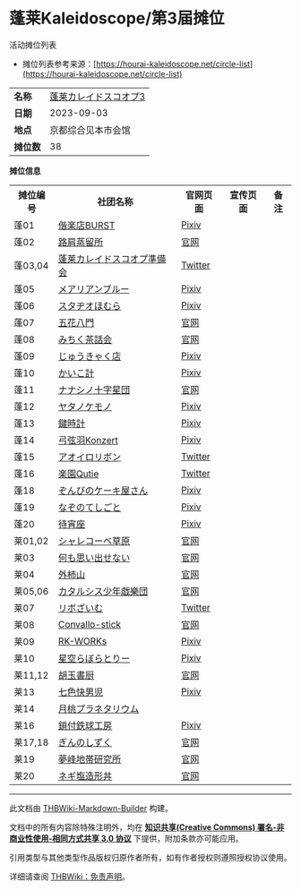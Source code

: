 # 蓬莱Kaleidoscope/第3届摊位

<!-- source html: G:\repos\THBWiki-Markdown-Builder\THBWikiMarkdown\Temp\main\6\63\ns0%3A%E8%93%AC%E8%8E%B1Kaleidoscope%2F%E7%AC%AC3%E5%B1%8A%E6%91%8A%E4%BD%8D.html -->

活动摊位列表

- 摊位列表参考来源：[https://hourai-kaleidoscope.net/circle-list](https://hourai-kaleidoscope.net/circle-list)

  
  

  


<table>

<tbody><tr>
<td><b>名称</b></td>
<td><a href="/%E8%93%AC%E8%8E%B1Kaleidoscope#3" title="蓬莱Kaleidoscope">蓬莱カレイドスコオプ3</a>
</td></tr>
<tr>
<td><b>日期</b></td>
<td>2023-09-03
</td></tr>
<tr>
<td><b>地点</b></td>
<td>京都综合见本市会馆
</td></tr>
<tr>
<td><b>摊位数</b></td>
<td>38
</td></tr></tbody></table>


 **摊位信息**   

<table><tbody><tr><th>摊位编号</th><th>社团名称</th><th>官网页面</th><th>宣传页面</th><th>备注</th></tr><tr><td id="偕楽店BURST">蓬01</td><td><a href="/index.php?title=%E5%81%95%E6%A5%BD%E5%BA%97BURST&amp;action=edit&amp;redlink=1" class="new" title="偕楽店BURST（页面不存在）">偕楽店BURST</a></td><td><a rel="nofollow" class="external text" href="https://www.pixiv.net/users/3811457">Pixiv</a></td><td></td><td></td></tr>
<tr><td id="路肩蒸留所">蓬02</td><td><a href="./路肩蒸留所.md" title="路肩蒸留所">路肩蒸留所</a></td><td><a rel="nofollow" class="external text" href="http://ktx3rl8o.starfree.jp/ktx3rl8o.html">官网</a></td><td></td><td></td></tr>
<tr><td id="蓬莱カレイドスコオプ準備会">蓬03,04</td><td><a href="/index.php?title=%E8%93%AC%E8%8E%B1%E3%82%AB%E3%83%AC%E3%82%A4%E3%83%89%E3%82%B9%E3%82%B3%E3%82%AA%E3%83%97%E6%BA%96%E5%82%99%E4%BC%9A&amp;action=edit&amp;redlink=1" class="new" title="蓬莱カレイドスコオプ準備会（页面不存在）">蓬莱カレイドスコオプ準備会</a></td><td><a rel="nofollow" class="external text" href="https://twitter.com/houraionly">Twitter</a></td><td></td><td></td></tr>
<tr><td id="メアリアンブルー">蓬05</td><td><a href="./メアリアンブルー.md" title="メアリアンブルー">メアリアンブルー</a></td><td><a rel="nofollow" class="external text" href="https://www.pixiv.net/users/3133407">Pixiv</a></td><td></td><td></td></tr>
<tr><td id="スタヂオほむら">蓬06</td><td><a href="/index.php?title=%E3%82%B9%E3%82%BF%E3%83%82%E3%82%AA%E3%81%BB%E3%82%80%E3%82%89&amp;action=edit&amp;redlink=1" class="new" title="スタヂオほむら（页面不存在）">スタヂオほむら</a></td><td><a rel="nofollow" class="external text" href="https://www.pixiv.net/users/76448344">Pixiv</a></td><td></td><td></td></tr>
<tr><td id="五花八門">蓬07</td><td><a href="./五花八門.md" title="五花八門">五花八門</a></td><td><a rel="nofollow" class="external text" href="http://circle-goka.blog.jp/">官网</a></td><td></td><td></td></tr>
<tr><td id="みちく茶話会">蓬08</td><td><a href="/index.php?title=%E3%81%BF%E3%81%A1%E3%81%8F%E8%8C%B6%E8%A9%B1%E4%BC%9A&amp;action=edit&amp;redlink=1" class="new" title="みちく茶話会（页面不存在）">みちく茶話会</a></td><td><a rel="nofollow" class="external text" href="https://michikusawakai.info/">官网</a></td><td></td><td></td></tr>
<tr><td id="じゅうきゃく店">蓬09</td><td><a href="/index.php?title=%E3%81%98%E3%82%85%E3%81%86%E3%81%8D%E3%82%83%E3%81%8F%E5%BA%97&amp;action=edit&amp;redlink=1" class="new" title="じゅうきゃく店（页面不存在）">じゅうきゃく店</a></td><td><a rel="nofollow" class="external text" href="https://www.pixiv.net/users/22892935">Pixiv</a></td><td></td><td></td></tr>
<tr><td id="かいこ計">蓬10</td><td><a href="./かいこ計.md" title="かいこ計">かいこ計</a></td><td><a rel="nofollow" class="external text" href="https://www.pixiv.net/users/19975981">Pixiv</a></td><td></td><td></td></tr>
<tr><td id="ナナシノ十字星団">蓬11</td><td><a href="./ナナシノ十字星団.md" title="ナナシノ十字星団">ナナシノ十字星団</a></td><td><a rel="nofollow" class="external text" href="http://www7a.biglobe.ne.jp/~hosizora/">官网</a></td><td></td><td></td></tr>
<tr><td id="ヤタノケモノ">蓬12</td><td><a href="/index.php?title=%E3%83%A4%E3%82%BF%E3%83%8E%E3%82%B1%E3%83%A2%E3%83%8E&amp;action=edit&amp;redlink=1" class="new" title="ヤタノケモノ（页面不存在）">ヤタノケモノ</a></td><td><a rel="nofollow" class="external text" href="https://www.pixiv.net/users/10467689">Pixiv</a></td><td></td><td></td></tr>
<tr><td id="鍵時計">蓬13</td><td><a href="./鍵時計.md" title="鍵時計">鍵時計</a></td><td><a rel="nofollow" class="external text" href="https://www.pixiv.net/users/3661955">Pixiv</a></td><td></td><td></td></tr>
<tr><td id="弓弦羽Konzert">蓬14</td><td><a href="./弓弦羽Konzert.md" title="弓弦羽Konzert">弓弦羽Konzert</a></td><td><a rel="nofollow" class="external text" href="https://www.pixiv.net/users/4212583">Pixiv</a></td><td></td><td></td></tr>
<tr><td id="アオイロリボン">蓬15</td><td><a href="/index.php?title=%E3%82%A2%E3%82%AA%E3%82%A4%E3%83%AD%E3%83%AA%E3%83%9C%E3%83%B3&amp;action=edit&amp;redlink=1" class="new" title="アオイロリボン（页面不存在）">アオイロリボン</a></td><td><a rel="nofollow" class="external text" href="https://twitter.com/usamerry_22">Twitter</a></td><td></td><td></td></tr>
<tr><td id="楽園Qutie">蓬16</td><td><a href="/index.php?title=%E6%A5%BD%E5%9C%92Qutie&amp;action=edit&amp;redlink=1" class="new" title="楽園Qutie（页面不存在）">楽園Qutie</a></td><td><a rel="nofollow" class="external text" href="https://twitter.com/Pseudo1884">Twitter</a></td><td></td><td></td></tr>
<tr><td id="ぞんびのケーキ屋さん">蓬18</td><td><a href="/index.php?title=%E3%81%9E%E3%82%93%E3%81%B3%E3%81%AE%E3%82%B1%E3%83%BC%E3%82%AD%E5%B1%8B%E3%81%95%E3%82%93&amp;action=edit&amp;redlink=1" class="new" title="ぞんびのケーキ屋さん（页面不存在）">ぞんびのケーキ屋さん</a></td><td><a rel="nofollow" class="external text" href="https://www.pixiv.net/users/17740772">Pixiv</a></td><td></td><td></td></tr>
<tr><td id="なぞのてしごと">蓬19</td><td><a href="./なぞのてしごと.md" title="なぞのてしごと">なぞのてしごと</a></td><td><a rel="nofollow" class="external text" href="https://www.pixiv.net/users/52092">Pixiv</a></td><td></td><td></td></tr>
<tr><td id="待宵座">蓬20</td><td><a href="./待宵座.md" title="待宵座">待宵座</a></td><td><a rel="nofollow" class="external text" href="https://www.pixiv.net/users/1386445">Pixiv</a></td><td></td><td></td></tr>
<tr><td id="シャレコーベ草原">莱01,02</td><td><a href="./シャレコーベ草原.md" title="シャレコーベ草原">シャレコーベ草原</a></td><td><a rel="nofollow" class="external text" href="https://www.donjuantriumph.com/">官网</a></td><td></td><td></td></tr>
<tr><td id="何も思い出せない">莱03</td><td><a href="/index.php?title=%E4%BD%95%E3%82%82%E6%80%9D%E3%81%84%E5%87%BA%E3%81%9B%E3%81%AA%E3%81%84&amp;action=edit&amp;redlink=1" class="new" title="何も思い出せない（页面不存在）">何も思い出せない</a></td><td><a rel="nofollow" class="external text" href="https://omoidasenai.com/">官网</a></td><td></td><td></td></tr>
<tr><td id="外柿山">莱04</td><td><a href="./外柿山.md" title="外柿山">外柿山</a></td><td><a rel="nofollow" class="external text" href="http://togakisan.blog.fc2.com/">官网</a></td><td></td><td></td></tr>
<tr><td id="カタルシス少年戯樂団">莱05,06</td><td><a href="./カタルシス少年戯樂団.md" title="カタルシス少年戯樂団">カタルシス少年戯樂団</a></td><td><a rel="nofollow" class="external text" href="https://www.youtube.com/channel/UCquhKNhQZP7j6eUQgssh08Q">官网</a></td><td></td><td></td></tr>
<tr><td id="リボざいむ">莱07</td><td><a href="/index.php?title=%E3%83%AA%E3%83%9C%E3%81%96%E3%81%84%E3%82%80&amp;action=edit&amp;redlink=1" class="new" title="リボざいむ（页面不存在）">リボざいむ</a></td><td><a rel="nofollow" class="external text" href="https://twitter.com/ribo76">Twitter</a></td><td></td><td></td></tr>
<tr><td id="Convallo-stick">莱08</td><td><a href="/index.php?title=Convallo-stick&amp;action=edit&amp;redlink=1" class="new" title="Convallo-stick（页面不存在）">Convallo-stick</a></td><td><a rel="nofollow" class="external text" href="http://convallostick.blog.fc2.com/">官网</a></td><td></td><td></td></tr>
<tr><td id="RK-WORKs">莱09</td><td><a href="/index.php?title=RK-WORKs&amp;action=edit&amp;redlink=1" class="new" title="RK-WORKs（页面不存在）">RK-WORKs</a></td><td><a rel="nofollow" class="external text" href="https://www.pixiv.net/users/10190204">Pixiv</a></td><td></td><td></td></tr>
<tr><td id="星空らぼらとりー">莱10</td><td><a href="/index.php?title=%E6%98%9F%E7%A9%BA%E3%82%89%E3%81%BC%E3%82%89%E3%81%A8%E3%82%8A%E3%83%BC&amp;action=edit&amp;redlink=1" class="new" title="星空らぼらとりー（页面不存在）">星空らぼらとりー</a></td><td><a rel="nofollow" class="external text" href="https://www.pixiv.net/users/33470262">Pixiv</a></td><td></td><td></td></tr>
<tr><td id="胡玉書厨">莱11,12</td><td><a href="./胡玉書厨.md" title="胡玉書厨">胡玉書厨</a></td><td><a rel="nofollow" class="external text" href="http://kodamagohan.g2.xrea.com/">官网</a></td><td></td><td></td></tr>
<tr><td id="七色快男児">莱13</td><td><a href="./七色快男児.md" title="七色快男児">七色快男児</a></td><td><a rel="nofollow" class="external text" href="https://www.pixiv.net/users/1345745">Pixiv</a></td><td></td><td></td></tr>
<tr><td id="月桃プラネタリウム">莱14</td><td><a href="/index.php?title=%E6%9C%88%E6%A1%83%E3%83%97%E3%83%A9%E3%83%8D%E3%82%BF%E3%83%AA%E3%82%A6%E3%83%A0&amp;action=edit&amp;redlink=1" class="new" title="月桃プラネタリウム（页面不存在）">月桃プラネタリウム</a></td><td></td><td></td><td></td></tr>
<tr><td id="鎖付鉄球工房">莱16</td><td><a href="/index.php?title=%E9%8E%96%E4%BB%98%E9%89%84%E7%90%83%E5%B7%A5%E6%88%BF&amp;action=edit&amp;redlink=1" class="new" title="鎖付鉄球工房（页面不存在）">鎖付鉄球工房</a></td><td><a rel="nofollow" class="external text" href="https://www.pixiv.net/users/5679984">Pixiv</a></td><td></td><td></td></tr>
<tr><td id="ぎんのしずく">莱17,18</td><td><a href="./ぎんのしずく.md" title="ぎんのしずく">ぎんのしずく</a></td><td><a rel="nofollow" class="external text" href="https://yuki.kitune.info/">官网</a></td><td></td><td></td></tr>
<tr><td id="夢峰地帯研究所">莱19</td><td><a href="/index.php?title=%E5%A4%A2%E5%B3%B0%E5%9C%B0%E5%B8%AF%E7%A0%94%E7%A9%B6%E6%89%80&amp;action=edit&amp;redlink=1" class="new" title="夢峰地帯研究所（页面不存在）">夢峰地帯研究所</a></td><td><a rel="nofollow" class="external text" href="https://www.instagram.com/yuuki_s_7245/">官网</a></td><td></td><td></td></tr>
<tr><td id="ネギ塩造形丼">莱20</td><td><a href="/index.php?title=%E3%83%8D%E3%82%AE%E5%A1%A9%E9%80%A0%E5%BD%A2%E4%B8%BC&amp;action=edit&amp;redlink=1" class="new" title="ネギ塩造形丼（页面不存在）">ネギ塩造形丼</a></td><td><a rel="nofollow" class="external text" href="https://www.tinami.com/creator/profile/61429">官网</a></td><td></td><td></td></tr></tbody></table>







---

此文档由 [THBWiki-Markdown-Builder](https://github.com/Delsin-Yu/THBWiki-Markdown-Builder) 构建。

文档中的所有内容除特殊注明外，均在 [**知识共享(Creative Commons) 署名-非商业性使用-相同方式共享 3.0 协议**](https://creativecommons.org/licenses/by-sa/3.0/deed.zh-hans) 下提供，附加条款亦可能应用。

引用类型与其他类型作品版权归原作者所有，如有作者授权则遵照授权协议使用。

详细请查阅 [THBWiki：免责声明](https://thbwiki.cc/THBWiki:%E5%85%8D%E8%B4%A3%E5%A3%B0%E6%98%8E)。

